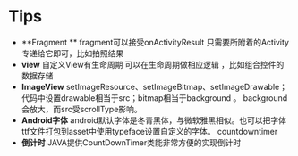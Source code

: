 # Tips

- **Fragment **
 fragment可以接受onActivityResult 只需要所附着的Activity专递给它即可，比如拍照结果
- **view**
自定义View有生命周期 可以在生命周期做相应逻辑 ，比如组合控件的数据存储
- **ImageView**
setImageResource、setImageBitmap、setImageDrawable；
代码中设置drawable相当于src；bitmap相当于background 。
background会放大，而src受scrollType影响。
- **Android字体**
android默认字体是冬青黑体，与微软雅黑相似。也可以把字体ttf文件打包到asset中使用typeface设置自定义的字体。
countdowntimer
- **倒计时** 
JAVA提供CountDownTimer类能非常方便的实现倒计时